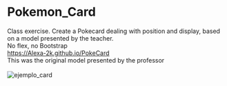 # Pokemon_Card
Class exercise. Create a Pokecard dealing with position and display, based on a model presented by the teacher. <br>No flex, no Bootstrap
<br> https://Alexa-2k.github.io/PokeCard <br> 
This was the original model presented by the professor<br><br>
![ejemplo_card](https://user-images.githubusercontent.com/109705749/198749900-2f58a4d4-a11b-4bb1-8963-de9e1d66926d.png)
